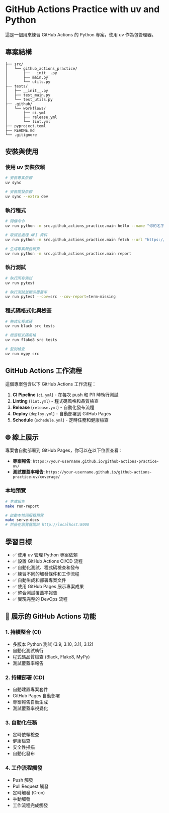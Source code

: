 # GitHub Actions Practice with uv and Python

這是一個用來練習 GitHub Actions 的 Python 專案，使用 uv 作為包管理器。

## 專案結構

```
├── src/
│   └── github_actions_practice/
│       ├── __init__.py
│       ├── main.py
│       └── utils.py
├── tests/
│   ├── __init__.py
│   ├── test_main.py
│   └── test_utils.py
├── .github/
│   └── workflows/
│       ├── ci.yml
│       ├── release.yml
│       └── lint.yml
├── pyproject.toml
├── README.md
└── .gitignore
```

## 安裝與使用

### 使用 uv 安裝依賴

```bash
# 安裝專案依賴
uv sync

# 安裝開發依賴
uv sync --extra dev
```

### 執行程式

```bash
# 問候命令
uv run python -m src.github_actions_practice.main hello --name "你的名字"

# 取得並處理 API 資料
uv run python -m src.github_actions_practice.main fetch --url "https://httpbin.org/json"

# 生成專案報告網頁
uv run python -m src.github_actions_practice.main report
```

### 執行測試

```bash
# 執行所有測試
uv run pytest

# 執行測試並顯示覆蓋率
uv run pytest --cov=src --cov-report=term-missing
```

### 程式碼格式化與檢查

```bash
# 格式化程式碼
uv run black src tests

# 檢查程式碼風格
uv run flake8 src tests

# 型別檢查
uv run mypy src
```

## GitHub Actions 工作流程

這個專案包含以下 GitHub Actions 工作流程：

1. **CI Pipeline** (`ci.yml`) - 在每次 push 和 PR 時執行測試
2. **Linting** (`lint.yml`) - 程式碼風格和品質檢查
3. **Release** (`release.yml`) - 自動化發布流程
4. **Deploy** (`deploy.yml`) - 自動部署到 GitHub Pages
5. **Schedule** (`schedule.yml`) - 定時任務和健康檢查

## 🌐 線上展示

專案會自動部署到 GitHub Pages，你可以在以下位置查看：

-   **專案報告**: `https://your-username.github.io/github-actions-practice-uv/`
-   **測試覆蓋率報告**: `https://your-username.github.io/github-actions-practice-uv/coverage/`

### 本地預覽

```bash
# 生成報告
make run-report

# 啟動本地伺服器預覽
make serve-docs
# 然後在瀏覽器開啟 http://localhost:8000
```

## 學習目標

-   ✅ 使用 uv 管理 Python 專案依賴
-   ✅ 設置 GitHub Actions CI/CD 流程
-   ✅ 自動化測試、程式碼檢查和發布
-   ✅ 練習不同的觸發條件和工作流程
-   ✅ 自動生成和部署專案文件
-   ✅ 使用 GitHub Pages 展示專案成果
-   ✅ 整合測試覆蓋率報告
-   ✅ 實現完整的 DevOps 流程

## 🎯 展示的 GitHub Actions 功能

### 1. 持續整合 (CI)

-   多版本 Python 測試 (3.9, 3.10, 3.11, 3.12)
-   自動化測試執行
-   程式碼品質檢查 (Black, Flake8, MyPy)
-   測試覆蓋率報告

### 2. 持續部署 (CD)

-   自動建置專案套件
-   GitHub Pages 自動部署
-   專案報告自動生成
-   測試覆蓋率視覺化

### 3. 自動化任務

-   定時依賴檢查
-   健康檢查
-   安全性掃描
-   自動化發布

### 4. 工作流程觸發

-   Push 觸發
-   Pull Request 觸發
-   定時觸發 (Cron)
-   手動觸發
-   工作流程完成觸發
